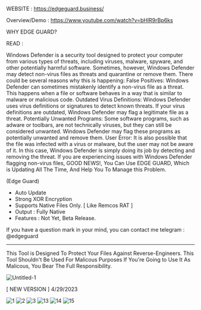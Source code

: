 WEBSITE : https://edgeguard.business/

Overview/Demo : https://www.youtube.com/watch?v=bHlR9rBp6ks

WHY EDGE GUARD?

READ :

Windows Defender is a security tool designed to protect your computer from various types of threats, including viruses, malware, spyware, and other potentially harmful software. Sometimes, however, Windows Defender may detect non-virus files as threats and quarantine or remove them.
There could be several reasons why this is happening:
False Positives: Windows Defender can sometimes mistakenly identify a non-virus file as a threat. This happens when a file or software behaves in a way that is similar to malware or malicious code.
Outdated Virus Definitions: Windows Defender uses virus definitions or signatures to detect known threats. If your virus definitions are outdated, Windows Defender may flag a legitimate file as a threat.
Potentially Unwanted Programs: Some software programs, such as adware or toolbars, are not technically viruses, but they can still be considered unwanted. Windows Defender may flag these programs as potentially unwanted and remove them.
User Error: It is also possible that the file was infected with a virus or malware, but the user may not be aware of it. In this case, Windows Defender is simply doing its job by detecting and removing the threat.
If you are experiencing issues with Windows Defender flagging non-virus files, GOOD NEWS!,  You Can Use EDGE GUARD, Which is Updating All The Time, And Help You To Manage this Problem.


(Edge Guard)
- Auto Update
- Strong XOR Encryption
- Supports Native Files Only. [ Like Remcos RAT ]
- Output : Fully Native
- Features : Not Yet, Beta Release.

If you have a question mark in your mind, you can contact me telegram : @edgeguard


-------------------------------------------------------------------
This Tool is Designed To Protect Your Files
Against Reverse-Engineers.
This Tool Shouldn't Be Used For Malicous Purposes
If You're Going to Use It As Malicous, You Bear The Full Responsibility.

![Untitled-1](https://user-images.githubusercontent.com/127977328/225380919-607a23ed-cf64-4c92-8975-884c6dbd49fa.jpg)


[ NEW VERSION ] 4/29/2023

![1](https://user-images.githubusercontent.com/127977328/235339826-b882a854-df19-42f3-848e-95501c9f2c1a.png)
![2](https://user-images.githubusercontent.com/127977328/235339828-d0445bc9-be75-4942-ad61-e42a959c7628.png)
![3](https://user-images.githubusercontent.com/127977328/235339831-1b59c748-d585-473a-86c1-96155f0cb6c0.png)
![13](https://user-images.githubusercontent.com/127977328/235339833-7e3db522-aef1-42e4-a0b9-2df790dd6f39.png)
![14](https://user-images.githubusercontent.com/127977328/235339834-f5ecb682-f86f-4e2c-b887-c7b71be244f5.png)
![15](https://user-images.githubusercontent.com/127977328/235339836-7cfe78e2-0e62-493a-ae18-9ba80894bfcd.png)

